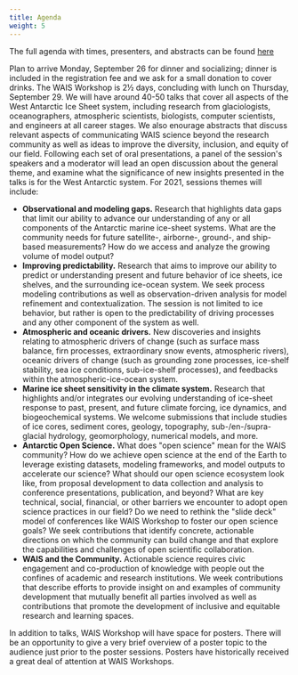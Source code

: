 ```yaml
---
title: Agenda
weight: 5
---
```


The full agenda with times, presenters, and abstracts can be found [here](/agendas2022booklet.pdf)

Plan to arrive Monday, September 26 for dinner and socializing; dinner is included in the registration fee and we ask for a small donation to cover drinks. The WAIS Workshop is 2½ days, concluding with lunch on Thursday, September 29. We will have around 40-50 talks that cover all aspects of the West Antarctic Ice Sheet system, including research from glaciologists, oceanographers, atmospheric scientists, biologists, computer scientists, and engineers at all career stages. We also enourage abstracts that discuss relevant aspects of communicating WAIS science beyond the research community as well as ideas to improve the diversity, inclusion, and equity of our field. Following each set of oral presentations, a panel of the session's speakers and a moderator will lead an open discussion about the general theme, and examine what the significance of new insights presented in the talks is for the West Antarctic system. For 2021, sessions themes will include:

* **Observational and modeling gaps.** Research that highlights data gaps that limit our ability to advance our understanding of any or all components of the Antarctic marine ice-sheet systems. What are the community needs for future satellite-, airborne-, ground-, and ship-based measurements? How do we access and analyze the growing volume of model output?
* **Improving predictability.** Research that aims to improve our ability to predict or understanding present and future behavior of ice sheets, ice shelves, and the surrounding ice-ocean system. We seek process modeling contributions as well as observation-driven analysis for model refinement and contextualization. The session is not limited to ice behavior, but rather is open to the predictability of driving processes and any other component of the system as well.
* **Atmospheric and oceanic drivers.** New discoveries and insights relating to atmospheric drivers of change (such as surface mass balance, firn processes, extraordinary snow events, atmospheric rivers), oceanic drivers of change (such as grounding zone processes, ice-shelf stability, sea ice conditions, sub-ice-shelf processes), and feedbacks within the atmospheric-ice-ocean system.
* **Marine ice sheet sensitivity in the climate system.** Research that highlights and/or integrates our evolving understanding of ice-sheet response to past, present, and future climate forcing, ice dynamics, and biogeochemical systems. We welcome submissions that include studies of ice cores, sediment cores, geology, topography, sub-/en-/supra-glacial hydrology, geomorphology, numerical models, and more.
* **Antarctic Open Science.** What does "open science" mean for the WAIS community? How do we achieve open science at the end of the Earth to leverage existing datasets, modeling frameworks, and model outputs to accelerate our science? What should our open science ecosystem look like, from proposal development to data collection and analysis to conference presentations, publication, and beyond? What are key technical, social, financial, or other barriers we encounter to adopt open science practices in our field? Do we need to rethink the "slide deck" model of conferences like WAIS Workshop to foster our open science goals? We seek contributions that identify concrete, actionable directions on which the community can build change and that explore the capabilities and challenges of open scientific collaboration.
* **WAIS and the Community.** Actionable science requires civic engagement and co-production of knowledge with people out the confines of academic and research institutions. We week contributions that describe efforts to provide insight on and examples of community development that mutually benefit all parties involved as well as contributions that promote the development of inclusive and equitable research and learning spaces.

In addition to talks, WAIS Workshop will have space for posters. There will be an opportunity to give a very brief overview of a poster topic to the audience just prior to the poster sessions. Posters have historically received a great deal of attention at WAIS Workshops.
